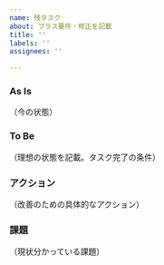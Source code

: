 ```yaml
---
name: 残タスク
about: プラス要件・修正を記載
title: ''
labels: ''
assignees: ''

---
```


### As Is
（今の状態）

### To Be 
（理想の状態を記載。タスク完了の条件）

### アクション
（改善のための具体的なアクション）

### 課題
（現状分かっている課題）
